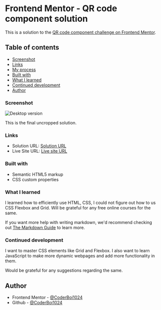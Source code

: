# Frontend Mentor - QR code component solution

This is a solution to the [QR code component challenge on Frontend Mentor](https://www.frontendmentor.io/challenges/qr-code-component-iux_sIO_H). 

## Table of contents

- [Screenshot](#screenshot)
- [Links](#links)
- [My process](#my-process)
- [Built with](#built-with)
- [What I learned](#what-i-learned)
- [Continued development](#continued-development)
- [Author](#author)

### Screenshot

![Desktop version](C:\Users\admin\Desktop\QR-code-component\images\Screenshot_Desktop.jpg)

This is the final uncropped solution.

### Links

- Solution URL: [Solution URL](https://github.com/CoderBoi1024/QR-code-component)
- Live Site URL: [Live site URL](https://coderboi1024.github.io/QR-code-component/)

### Built with

- Semantic HTML5 markup
- CSS custom properties

### What I learned

I learned how to efficiently use HTML, CSS, I could not figure out how to us CSS Flexbox and Grid. Will be grateful for any free online courses for the same.

If you want more help with writing markdown, we'd recommend checking out [The Markdown Guide](https://www.markdownguide.org/) to learn more.


### Continued development

I want to master CSS elements like Grid and Flexbox. I also want to learn JavaScript to make more dynamic webpages and add more functionality in them.

Would be grateful for any suggestions regarding the same.

## Author

- Frontend Mentor - [@CoderBoi1024](https://www.frontendmentor.io/profile/CoderBoi1024)
- Github - [@CoderBoi1024](https://github.com/CoderBoi1024)
